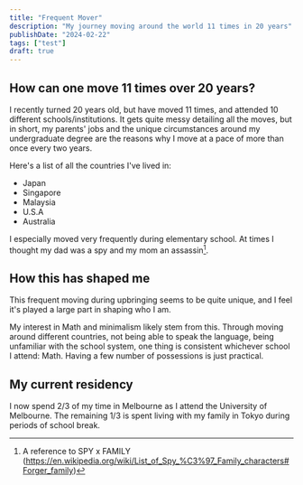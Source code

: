 ```yaml
---
title: "Frequent Mover"
description: "My journey moving around the world 11 times in 20 years"
publishDate: "2024-02-22"
tags: ["test"]
draft: true
---
```


## How can one move 11 times over 20 years?

I recently turned 20 years old, but have moved 11 times, and attended 10 different schools/institutions. It gets quite messy detailing all the moves, but in short, my parents' jobs and the unique circumstances around my undergraduate degree are the reasons why I move at a pace of more than once every two years.

Here's a list of all the countries I've lived in:
- Japan
- Singapore
- Malaysia
- U.S.A
- Australia

I especially moved very frequently during elementary school. At times I thought my dad was a spy and my mom an assassin[^1].

[^1]: A reference to SPY x FAMILY (<https://en.wikipedia.org/wiki/List_of_Spy_%C3%97_Family_characters#Forger_family>)

## How this has shaped me

This frequent moving during upbringing seems to be quite unique, and I feel it's played a large part in shaping who I am.

My interest in Math and minimalism likely stem from this. Through moving around different countries, not being able to speak the language, being unfamiliar with the school system, one thing is consistent whichever school I attend: Math. Having a few number of possessions is just practical.

## My current residency

I now spend 2/3 of my time in Melbourne as I attend the University of Melbourne. The remaining 1/3 is spent living with my family in Tokyo during periods of school break.
